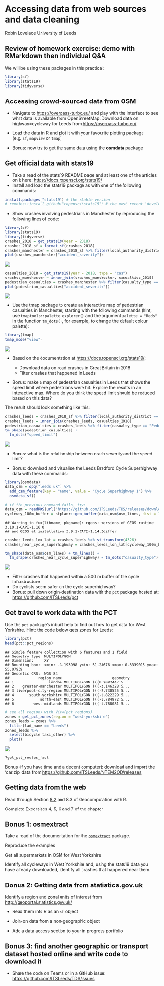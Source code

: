 Accessing data from web sources and data cleaning
================
Robin Lovelace
University of Leeds
<br/><img class="img-footer" alt="" src="https://comms.leeds.ac.uk/wp-content/themes/toolkit-wordpress-theme/img/logo.png">

## Review of homework exercise: demo with RMarkdown then individual Q&A

We will be using these packages in this practical:

``` r
library(sf)
library(stats19)
library(tidyverse)
```

## Accessing crowd-sourced data from OSM

-   Navigate to <https://overpass-turbo.eu/> and play with the interface
    to see what data is available from OpenStreetMap. Download data on
    highway=cycleway for Leeds from <https://overpass-turbo.eu/>

-   Load the data in R and plot it with your favourite plotting package
    (e.g. `sf`, `mapview` or `tmap`)

-   Bonus: now try to get the same data using the **osmdata** package

## Get official data with stats19

-   Take a read of the stats19 README page and at least one of the
    articles on it here: <https://docs.ropensci.org/stats19/>
-   Install and load the stats19 package as with one of the following
    commands:

``` r
install.packages("stats19") # the stable version
# remotes::install_github("ropensci/stats19") # the most recent 'development' version
```

-   Show crashes involving pedestrians in Manchester by reproducing the
    following lines of code:

``` r
library(sf)
library(stats19)
library(tidyverse)
crashes_2018 = get_stats19(year = 2018)
crashes_2018_sf = format_sf(crashes_2018)
crashes_manchester = crashes_2018_sf %>% filter(local_authority_district == "Manchester")
plot(crashes_manchester["accident_severity"])
```

![](5-web_files/figure-gfm/unnamed-chunk-5-1.png)<!-- -->

``` r
casualties_2018 = get_stats19(year = 2018, type = "cas")
crashes_manchester = inner_join(crashes_manchester, casualties_2018)
pedestrian_casualties = crashes_manchester %>% filter(casualty_type == "Pedestrian")
plot(pedestrian_casualties["accident_severity"])
```

![](5-web_files/figure-gfm/unnamed-chunk-5-2.png)<!-- -->

-   Use the tmap package to create an interactive map of pedestrian
    casualties in Manchester, starting with the following commands
    (hint, use `tmaptools::palette_explorer()` and the argument
    `palette = "Reds"` in the function `tm_dots()`, for example, to
    change the default colour palette):

``` r
library(tmap)
tmap_mode("view")
```

![](5-web_files/figure-gfm/unnamed-chunk-7-1.png)<!-- -->

-   Based on the documentation at <https://docs.ropensci.org/stats19/>:

    -   Download data on road crashes in Great Britain in 2018
    -   Filter crashes that happened in Leeds

-   Bonus: make a map of pedestrian casualties in Leeds that shows the
    speed limit where pedestrians were hit. Explore the results in an
    interactive map. Where do you think the speed limit should be
    reduced based on this data?

The result should look something like this:

``` r
crashes_leeds = crashes_2018_sf %>% filter(local_authority_district == "Leeds")
crashes_leeds = inner_join(crashes_leeds, casualties_2018)
pedestrian_casualties = crashes_leeds %>% filter(casualty_type == "Pedestrian")
tm_shape(pedestrian_casualties) +
  tm_dots("speed_limit")
```

![](5-web_files/figure-gfm/unnamed-chunk-8-1.png)<!-- -->

-   Bonus: what is the relationship between crash severity and the speed
    limit?

-   Bonus: download and visualise the Leeds Bradford Cycle Superhighway
    data with these commands:

``` r
library(osmdata)
data_osm = opq("leeds uk") %>% 
  add_osm_feature(key = "name", value = "Cycle Superhighway 1") %>% 
  osmdata_sf()
```

``` r
# if the previous command fails, try:
data_osm = readRDS(url("https://github.com/ITSLeeds/TDS/releases/download/0.20.1/data_osm_cycle_superhighway.Rds"))
cycleway_100m_buffer = stplanr::geo_buffer(data_osm$osm_lines, dist = 100)
```

    ## Warning in fun(libname, pkgname): rgeos: versions of GEOS runtime 3.10.1-CAPI-1.16.0
    ## and GEOS at installation 3.9.1-CAPI-1.14.2differ

``` r
crashes_leeds_lon_lat = crashes_leeds %>% st_transform(4326)
crashes_near_cycle_superhighway = crashes_leeds_lon_lat[cycleway_100m_buffer, ]
```

``` r
tm_shape(data_osm$osm_lines) + tm_lines() +
  tm_shape(crashes_near_cycle_superhighway) + tm_dots("casualty_type")
```

![](https://user-images.githubusercontent.com/1825120/154372076-b3b74387-a4e1-4574-a647-2d8b4a114fad.png)

-   Filter crashes that happened within a 500 m buffer of the cycle
    infrastructure
-   Do cyclists seem safer on the cycle superhighway?
-   Bonus: pull down origin-destination data with the `pct` package
    hosted at: <https://github.com/ITSLeeds/pct>

## Get travel to work data with the PCT

Use the `pct` package’s inbuilt help to find out how to get data for
West Yorkshire. Hint: the code below gets zones for Leeds:

``` r
library(pct)
head(pct::pct_regions)
```

    ## Simple feature collection with 6 features and 1 field
    ## Geometry type: MULTIPOLYGON
    ## Dimension:     XY
    ## Bounding box:  xmin: -3.193998 ymin: 51.28676 xmax: 0.3339015 ymax: 55.07939
    ## Geodetic CRS:  WGS 84
    ##             region_name                       geometry
    ## 1                london MULTIPOLYGON (((0.2082447 5...
    ## 2    greater-manchester MULTIPOLYGON (((-2.146328 5...
    ## 3 liverpool-city-region MULTIPOLYGON (((-2.730525 5...
    ## 4       south-yorkshire MULTIPOLYGON (((-1.822229 5...
    ## 5            north-east MULTIPOLYGON (((-1.784972 5...
    ## 6         west-midlands MULTIPOLYGON (((-1.788081 5...

``` r
# see all regions with View(pct_regions)
zones = get_pct_zones(region = "west-yorkshire")
zones_leeds = zones %>% 
  filter(lad_name == "Leeds")
zones_leeds %>% 
  select(bicycle:taxi_other) %>% 
  plot()
```

![](5-web_files/figure-gfm/getzones-1.png)<!-- -->

``` r
?get_pct_routes_fast
```

Bonus (if you have time and a decent computer): download and import the
‘car.zip’ data from <https://github.com/ITSLeeds/NTEM2OD/releases>

## Getting data from the web

Read through Section
[8.2](https://geocompr.robinlovelace.net/read-write.html#retrieving-data)
and 8.3 of Geocomputation with R.

Complete Excersises 4, 5, 6 and 7 of the chapter

## Bonus 1: osmextract

Take a read of the documentation for the
[`osmextract`](https://docs.ropensci.org/osmextract/index.html) package.

Reproduce the examples

Get all supermarkets in OSM for West Yorkshire

Identify all cycleways in West Yorkshire and, using the stats19 data you
have already downloaded, identify all crashes that happened near them.

## Bonus 2: Getting data from statistics.gov.uk

Identify a region and zonal units of interest from
<http://geoportal.statistics.gov.uk/>

-   Read them into R as an `sf` object

-   Join-on data from a non-geographic object

-   Add a data access section to your in progress portfolio

## Bonus 3: find another geographic or transport dataset hosted online and write code to download it

-   Share the code on Teams or in a GitHub issue:
    <https://github.com/ITSLeeds/TDS/issues>
